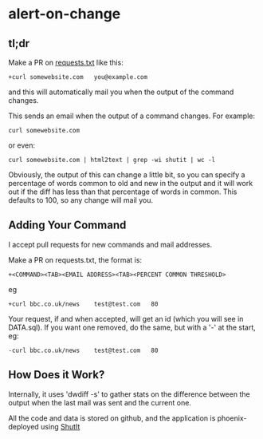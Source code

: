 # alert-on-change

## tl;dr

Make a PR on [requests.txt](https://github.com/ianmiell/alert-on-change/blob/master/requests.txt) like this:

```
+curl somewebsite.com	you@example.com
```

and this will automatically mail you when the output of the command changes.


This sends an email when the output of a command changes. For example:

```
curl somewebsite.com 
```

or even:

```
curl somewebsite.com | html2text | grep -wi shutit | wc -l
```

Obviously, the output of this can change a little bit, so you can specify a percentage of words common to old and new in the output and it will work out if the diff has less than that percentage of words in common. This defaults to 100, so any change will mail you.

## Adding Your Command

I accept pull requests for new commands and mail addresses.

Make a PR on requests.txt, the format is:

```
+<COMMAND><TAB><EMAIL ADDRESS><TAB><PERCENT COMMON THRESHOLD>
```

eg

```
+curl bbc.co.uk/news	test@test.com	80
```

Your request, if and when accepted, will get an id (which you will see in DATA.sql). If you want one removed, do the same, but with a '-' at the start, eg:

```
-curl bbc.co.uk/news	test@test.com	80
```

## How Does it Work?

Internally, it uses 'dwdiff -s' to gather stats on the difference between the output when the last mail was sent and the current one.

All the code and data is stored on github, and the application is phoenix-deployed using [ShutIt](https://github.com/ianmiell/shutit.git)
